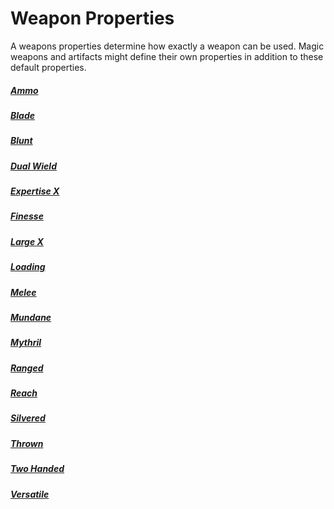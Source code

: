 # Weapon Properties

A weapons properties determine how exactly a weapon can be used. Magic weapons and artifacts might define their own properties in addition to these default properties.

##### [Ammo](Ammo%20Property.md)

##### [Blade](Blade%20Property.md)

##### [Blunt](Blunt%20Property.md)

##### [Dual Wield](Dual%20Wield%20Property.md)

##### [Expertise X](Expertise%20X%20Property.md)

##### [Finesse](Finesse%20Property.md)

##### [Large X](Large%20X%20Property.md)

##### [Loading](Loading%20Property.md)

##### [Melee](Melee%20Property.md)

##### [Mundane](../../../Material%20Properties/Mundane%20Property.md)

##### [Mythril](../../../Material%20Properties/Mythril%20Property.md)

##### [Ranged](Ranged%20Property.md)

##### [Reach](Reach%20Property.md)

##### [Silvered](../../../Material%20Properties/Silvered%20Property.md)

##### [Thrown](Thrown%20Property.md)

##### [Two Handed](Two%20Handed%20Property.md)

##### [Versatile](Versatile%20Property.md)
